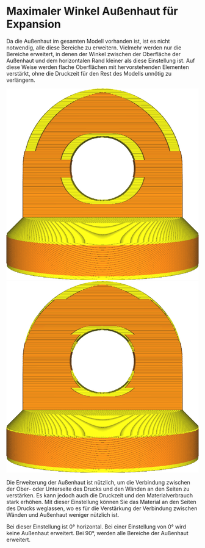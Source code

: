 Maximaler Winkel Außenhaut für Expansion
====
Da die Außenhaut im gesamten Modell vorhanden ist, ist es nicht notwendig, alle diese Bereiche zu erweitern. Vielmehr werden nur die Bereiche erweitert, in denen der Winkel zwischen der Oberfläche der Außenhaut und dem horizontalen Rand kleiner als diese Einstellung ist. Auf diese Weise werden flache Oberflächen mit hervorstehenden Elementen verstärkt, ohne die Druckzeit für den Rest des Modells unnötig zu verlängern.

<!--screenshot {
"image_path": "max_skin_angle_for_expansion_90.png",
"models": [{"script": "stamp.scad"}],
"camera_position": [0, 200, 30],
"settings": {
    "wall_line_count": 0,
    "infill_wall_line_count": 1,
    "expand_skins_expand_distance": 3,
    "max_skin_angle_for_expansion": 90
},
"colours": 64
}-->
<!--screenshot {
"image_path": "max_skin_angle_for_expansion_45.png",
"models": [{"script": "stamp.scad"}],
"camera_position": [0, 200, 30],
"settings": {
    "wall_line_count": 0,
    "infill_wall_line_count": 1,
    "expand_skins_expand_distance": 3,
    "max_skin_angle_for_expansion": 45
},
"colours": 64
}-->
![Bei einer Einstellung von 90 Grad wird die gesamte Außenhaut mit der Einstellung "Expansionsdistanz Außenhaut" erweitert.](../images/max_skin_angle_for_expansion_90.png)
![Bei einer Einstellung von 45 Grad werden nur die flachen Bereiche erweitert.](../images/max_skin_angle_for_expansion_45.png)

Die Erweiterung der Außenhaut ist nützlich, um die Verbindung zwischen der Ober- oder Unterseite des Drucks und den Wänden an den Seiten zu verstärken. Es kann jedoch auch die Druckzeit und den Materialverbrauch stark erhöhen. Mit dieser Einstellung können Sie das Material an den Seiten des Drucks weglassen, wo es für die Verstärkung der Verbindung zwischen Wänden und Außenhaut weniger nützlich ist.

Bei dieser Einstellung ist 0° horizontal. Bei einer Einstellung von 0° wird keine Außenhaut erweitert. Bei 90°, werden alle Bereiche der Außenhaut erweitert.